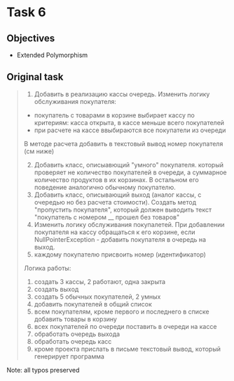 # Task 6

## Objectives
* Extended Polymorphism

## Original task
> 1. Добавить в реализацию кассы очередь. Изменить логику обслуживания покупателя:
>   - покупатель с товарами в корзине выбирает кассу по критериям: касса открыта, 
>   в кассе меньше всего покупателей
>   - при расчете на кассе ввыбираются все покупатели из очереди
>
>   В методе расчета добавить в текстовый вывод номер покупателя (см ниже)
>
> 2. Добавить класс, описыавющий "умного" покупателя. который проверяет не количество покупателей 
> в очереди, а суммарное количество продуктов в их корзинах. В остальном его поведение 
> аналогично обычному покупателю.
> 3. Добавить класс, описывающий выход (аналог кассы, с очередью но без расчета стоимости). 
> Создать метод "пропустить покупателя", который должен выводить текст "покупатель 
> с номером __ прошел без товаров"
> 4. Изменить логику обслуживания покупалетей. При добавлении покупателя на кассу 
> обращаться к его корзине, если NullPointerException - добавить покупателя в очередь на выход. 
> 5. каждому покупателю присвоить номер (идентификатор)
> 
> Логика работы:
> 1. создать 3 кассы, 2 работают, одна закрыта
> 2. создать выход
> 3. создать 5 обычных покупателей, 2 умных
> 4. добавить покупателей в общий список
> 5. всем покупателям, кроме первого и последнего в списке добавить товары в корзину
> 6. всех покупателей по очереди поставить в очереди на кассе
> 7. обработать очередь выхода
> 8. обработать очередь касс
> 9. кроме проекта прислать в письме текстовый вывод, который генерирует программа

Note: all typos preserved
